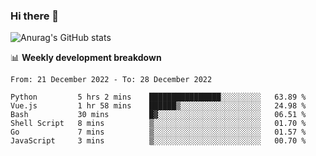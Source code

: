 ### Hi there 👋
![Anurag's GitHub stats](https://github-readme-stats.vercel.app/api?username=jami1024&show_icons=true&theme=radical)

📊 **Weekly development breakdown**
<!--START_SECTION:waka-->

```text
From: 21 December 2022 - To: 28 December 2022

Python         5 hrs 2 mins    ████████████████░░░░░░░░░   63.89 %
Vue.js         1 hr 58 mins    ██████▒░░░░░░░░░░░░░░░░░░   24.98 %
Bash           30 mins         █▓░░░░░░░░░░░░░░░░░░░░░░░   06.51 %
Shell Script   8 mins          ▒░░░░░░░░░░░░░░░░░░░░░░░░   01.70 %
Go             7 mins          ▒░░░░░░░░░░░░░░░░░░░░░░░░   01.57 %
JavaScript     3 mins          ▒░░░░░░░░░░░░░░░░░░░░░░░░   00.70 %
```

<!--END_SECTION:waka-->
<!--
**jami1024/jami1024** is a ✨ _special_ ✨ repository because its `README.md` (this file) appears on your GitHub profile.

Here are some ideas to get you started:

- 🔭 I’m currently working on ...
- 🌱 I’m currently learning ...
- 👯 I’m looking to collaborate on ...
- 🤔 I’m looking for help with ...
- 💬 Ask me about ...
- 📫 How to reach me: ...
- 😄 Pronouns: ...
- ⚡ Fun fact: ...
-->

